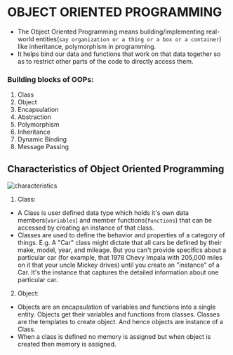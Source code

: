 # OBJECT ORIENTED PROGRAMMING

- The Object Oriented Programming means building/implementing real-world entities(`say organization or a thing or a box or a container`) like inheritance, polymorphism in programming.
- It helps bind our data and functions that work on that data together so as to restrict other parts of the code to directly access them.

### Building blocks of OOPs:
1. Class
2. Object
3. Encapsulation
4. Abstraction
5. Polymorphism
6. Inheritance
7. Dynamic Binding
8. Message Passing

## Characteristics of Object Oriented Programming

![characteristics](https://media.geeksforgeeks.org/wp-content/uploads/OOPs-Concepts.jpg)

1. Class:
- A Class is user defined data type which holds it's own data members(`variables`) and member functions(`functions`) that can be accessed by creating an instance of that class. 
- Classes are used to define the behavior and properties of a category of things.  E.g. A "Car" class might dictate that all cars be defined by their make, model, year, and mileage. But you can't provide specifics about a particular car (for example, that 1978 Chevy Impala with 205,000 miles on it that your uncle Mickey drives) until you create an "instance" of a Car. It's the instance that captures the detailed information about one particular car.

2. Object:
- Objects are an encapsulation of variables and functions into a single entity. Objects get their variables and functions from classes. Classes are the templates to create object. And hence objects are instance of a Class.
- When a class is defined no memory is assigned but when object is created then memory is assigned.


